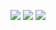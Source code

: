 ![](https://i.imgur.com/JbqVdaH.jpg)
![](https://i.imgur.com/lncCiV0.jpg)
![](https://i.imgur.com/qMfktZn.jpg)
